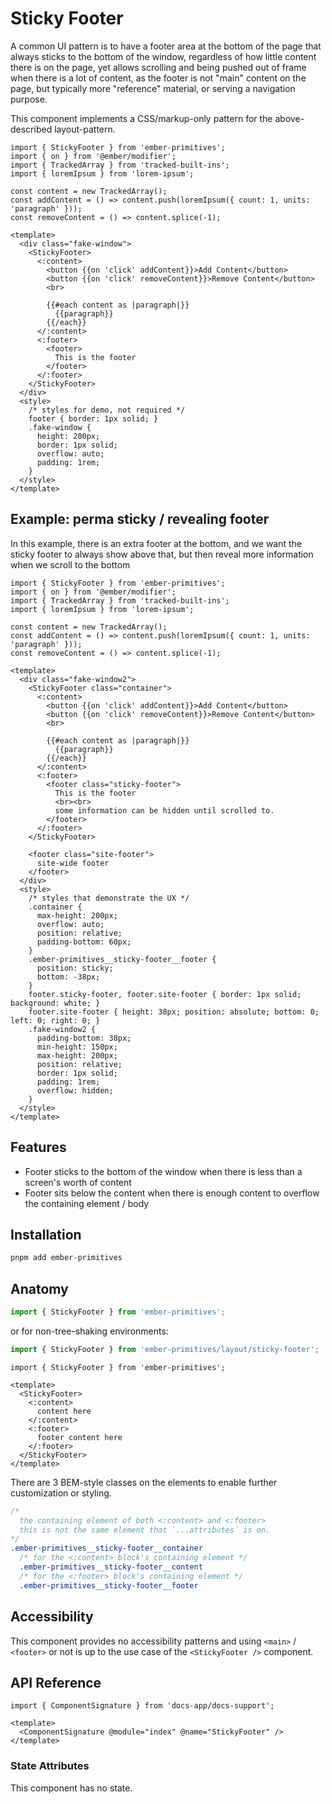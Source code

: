 # Sticky Footer

A common UI pattern is to have a footer area at the bottom of the page that always sticks to the bottom of the window, regardless of how little content there is on the page, yet allows scrolling and being pushed out of frame when there is a lot of content, as the footer is not "main" content on the page, but typically more "reference" material, or serving a navigation purpose.

This component implements a CSS/markup-only pattern for the above-described layout-pattern.

<div class="featured-demo auto-height">

```gjs live preview no-shadow
import { StickyFooter } from 'ember-primitives';
import { on } from '@ember/modifier';
import { TrackedArray } from 'tracked-built-ins';
import { loremIpsum } from 'lorem-ipsum';

const content = new TrackedArray();
const addContent = () => content.push(loremIpsum({ count: 1, units: 'paragraph' }));
const removeContent = () => content.splice(-1);

<template>
  <div class="fake-window">
    <StickyFooter>
      <:content>
        <button {{on 'click' addContent}}>Add Content</button>
        <button {{on 'click' removeContent}}>Remove Content</button>
        <br>

        {{#each content as |paragraph|}}
          {{paragraph}}
        {{/each}}
      </:content>
      <:footer>
        <footer>
          This is the footer
        </footer>
      </:footer>
    </StickyFooter>
  </div>
  <style>
    /* styles for demo, not required */
    footer { border: 1px solid; }
    .fake-window {
      height: 200px;
      border: 1px solid;
      overflow: auto;
      padding: 1rem;
    }
  </style>
</template>
```

</div>

## Example: perma sticky / revealing footer

In this example, there is an extra footer at the bottom, and we want the sticky footer to always show above that, but then reveal more information when we scroll to the bottom

<div class="featured-demo auto-height">

```gjs live preview no-shadow
import { StickyFooter } from 'ember-primitives';
import { on } from '@ember/modifier';
import { TrackedArray } from 'tracked-built-ins';
import { loremIpsum } from 'lorem-ipsum';

const content = new TrackedArray();
const addContent = () => content.push(loremIpsum({ count: 1, units: 'paragraph' }));
const removeContent = () => content.splice(-1);

<template>
  <div class="fake-window2">
    <StickyFooter class="container">
      <:content>
        <button {{on 'click' addContent}}>Add Content</button>
        <button {{on 'click' removeContent}}>Remove Content</button>
        <br>

        {{#each content as |paragraph|}}
          {{paragraph}}
        {{/each}}
      </:content>
      <:footer>
        <footer class="sticky-footer">
          This is the footer
          <br><br>
          some information can be hidden until scrolled to.
        </footer>
      </:footer>
    </StickyFooter>

    <footer class="site-footer">
      site-wide footer
    </footer>
  </div>
  <style>
    /* styles that demonstrate the UX */
    .container {
      max-height: 200px;
      overflow: auto;
      position: relative;
      padding-bottom: 60px;
    }
    .ember-primitives__sticky-footer__footer {
      position: sticky;
      bottom: -38px;
    }
    footer.sticky-footer, footer.site-footer { border: 1px solid; background: white; }
    footer.site-footer { height: 38px; position: absolute; bottom: 0; left: 0; right: 0; }
    .fake-window2 {
      padding-bottom: 38px;
      min-height: 150px;
      max-height: 200px;
      position: relative;
      border: 1px solid;
      padding: 1rem;
      overflow: hidden;
    }
  </style>
</template>
```

</div>

## Features

* Footer sticks to the bottom of the window when there is less than a screen's worth of content
* Footer sits below the content when there is enough content to overflow the containing element / body

## Installation

```bash
pnpm add ember-primitives
```

## Anatomy

```js 
import { StickyFooter } from 'ember-primitives';
```

or for non-tree-shaking environments:
```js 
import { StickyFooter } from 'ember-primitives/layout/sticky-footer';
```

```gjs 
import { StickyFooter } from 'ember-primitives';

<template>
  <StickyFooter>
    <:content>
      content here
    </:content>
    <:footer>
      footer content here
    </:footer>
  </StickyFooter>
</template>
```

There are 3 BEM-style classes on the elements to enable further customization or styling.
```css
/* 
  the containing element of both <:content> and <:footer> 
  this is not the same element that `...attributes` is on.
*/ 
.ember-primitives__sticky-footer__container
  /* for the <:content> block's containing element */ 
  .ember-primitives__sticky-footer__content
  /* for the <:footer> block's containing element */ 
  .ember-primitives__sticky-footer__footer
```

## Accessibility

This component provides no accessibility patterns and using `<main>` / `<footer>` or not is up to the use case of the `<StickyFooter />` component.

## API Reference

```gjs live no-shadow
import { ComponentSignature } from 'docs-app/docs-support';

<template>
  <ComponentSignature @module="index" @name="StickyFooter" />
</template>
```

### State Attributes

This component has no state.
